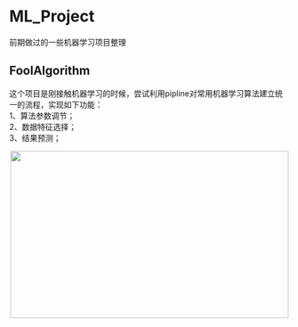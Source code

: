 # ML_Project
前期做过的一些机器学习项目整理

## FoolAlgorithm

这个项目是刚接触机器学习的时候，尝试利用pipline对常用机器学习算法建立统一的流程，实现如下功能：<br>
1、算法参数调节；<br>
2、数据特征选择；<br>
3、结果预测；<br>

<div align=center ><img src="https://github.com/xchadesi/ML_Project/tree/master/FoolAlgorithm/lgo.png" height=300, width=500/></div>


